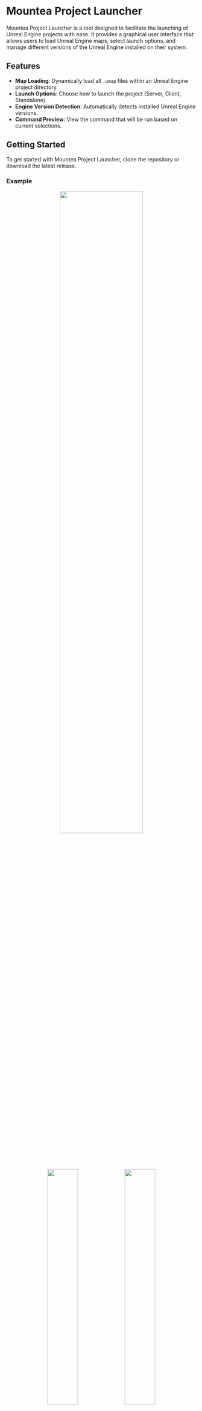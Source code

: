 # Mountea Project Launcher

Mountea Project Launcher is a tool designed to facilitate the launching of Unreal Engine projects with ease. It provides a graphical user interface that allows users to load Unreal Engine maps, select launch options, and manage different versions of the Unreal Engine installed on their system.

## Features

- **Map Loading**: Dynamically load all `.umap` files within an Unreal Engine project directory.
- **Launch Options**: Choose how to launch the project (Server, Client, Standalone).
- **Engine Version Detection**: Automatically detects installed Unreal Engine versions.
- **Command Preview**: View the command that will be run based on current selections.

## Getting Started

To get started with Mountea Project Launcher, clone the repository or download the latest release.

### Example

<p align="center" width="100%">
    <img width="66%" src="https://github.com/Mountea-Framework/MounteaProjectLauncher/assets/37410226/5e0010bb-c5da-44ce-a661-2d27c8cbc33a">
</p>

<p align="center" width="100%">
    <img width="40%" src="https://github.com/Mountea-Framework/MounteaProjectLauncher/assets/37410226/b2dc31af-d406-4d93-a5bd-d68358cfa9ef">
    <img width="40%" src="https://github.com/Mountea-Framework/MounteaProjectLauncher/assets/37410226/9d43b751-f035-47eb-98ac-9587988787b3">
</p>

<p align="center" width="100%">
    <img width="40%" src="https://github.com/Mountea-Framework/MounteaProjectLauncher/assets/37410226/43532fbe-8d52-4ad3-9d5a-bdc1524bf082">
    <img width="40%" src="https://github.com/Mountea-Framework/MounteaProjectLauncher/assets/37410226/694383a6-78e4-48ec-93d3-24c6c6b16caf">
</p>


### Clone

```bash
git clone https://github.com/Mountea-Framework/MounteaProjectLauncher.git
```

## Prerequisites
Before you begin, ensure you have the following installed:

- Python 3.x
- PyQt5 to create GUI
- PyInstaller to create a standalone executable (optional)

## Usage
Run main.py to open the Mountea Project Launcher (or run release file). Use the interface to load maps from an Unreal Engine project, select your launch options, and manage engine versions.

## Contributing
Contributions to the Mountea Project Launcher are welcome! Feel free to submit pull requests or open issues to improve the tool.

## License
Distributed under the MIT License. See `LICENSE` for more information.

## About Mountea
Mountea is dedicated to providing tools and frameworks to enhance game development workflows. Check out our other projects!

## Support
For support join our Discord community.

## Star History

[![Star History Chart](https://api.star-history.com/svg?repos=Mountea-Framework/MounteaProjectLauncher&type=Date)](https://star-history.com/#Mountea-Framework/MounteaProjectLauncher&Date)
